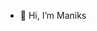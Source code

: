 - 👋 Hi, I’m Maniks
<!--- 👀 I’m interested in ...
- 🌱 I’m currently learning ...
- 💞️ I’m looking to collaborate on ...
- 📫 How to reach me ...
--->

<!---
14Komang/14Komang is a ✨ special ✨ repository because its `README.md` (this file) appears on your GitHub profile.
You can click the Preview link to take a look at your changes.
--->
